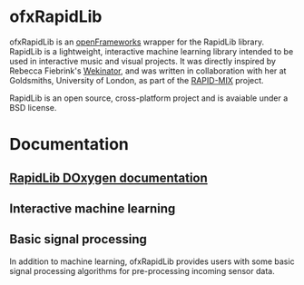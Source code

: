# ofxRapidLib
ofxRapidLib is an [openFrameworks](http://openframeworks.cc/) wrapper for the RapidLib library. RapidLib is a lightweight, interactive machine learning library intended to be used in interactive music and visual projects. It was directly inspired by Rebecca Fiebrink's [Wekinator](http://www.wekinator.org/), and was written in collaboration with her at Goldsmiths, University of London, as part of the [RAPID-MIX](http://rapidmix.goldsmithsdigital.com/) project.

RapidLib is an open source, cross-platform project and is avaiable under a BSD license.

# Documentation
## [RapidLib DOxygen documentation](http://doc.gold.ac.uk/eavi/rapidmix/docs_cpp/annotated.html)

## Interactive machine learning

## Basic signal processing

In addition to machine learning, ofxRapidLib provides users with some basic signal processing algorithms for pre-processing incoming sensor data.
